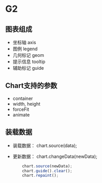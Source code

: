 # G2

## 图表组成

- 坐标轴 axis
- 图例 legend
- 几何标记 geom
- 提示信息 tooltip
- 辅助标记 guide

## Chart支持的参数

- container
- width, height
- forceFit
- animate

## 装载数据

- 装载数据： chart.source(data);
- 更新数据： chart.changeData(newData);

    ```javascript
        chart.source(newData);
        chart.guide().clear();
        chart.repaint();
    ```

